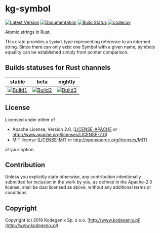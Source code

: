 # kg-symbol

[![Latest Version](https://img.shields.io/crates/v/kg-symbol.svg)](https://crates.io/crates/kg-symbol)
[![Documentation](https://docs.rs/kg-symbol/badge.svg)](https://docs.rs/kg-symbol)
[![Build Status](https://travis-ci.org/Kodegenix/kg-symbol.svg?branch=master)](https://travis-ci.org/Kodegenix/kg-symbol)
[![codecov](https://codecov.io/gh/kodegenix/kg-symbol/branch/master/graph/badge.svg)](https://codecov.io/gh/kodegenix/kg-symbol)

Atomic strings in Rust.

This crate provides a `Symbol` type representing reference to an interned string. 
Since there can only exist one Symbol with a given name, symbols equality can be established simply from pointer comparison.

## Builds statuses for Rust channels

| stable            | beta              | nightly           |
|-------------------|-------------------|-------------------|
| [![Build1][3]][4] | [![Build2][2]][4] | [![Build3][1]][4] |

[1]: https://travis-matrix-badges.herokuapp.com/repos/kodegenix/kg-symbol/branches/master/1
[2]: https://travis-matrix-badges.herokuapp.com/repos/kodegenix/kg-symbol/branches/master/2
[3]: https://travis-matrix-badges.herokuapp.com/repos/kodegenix/kg-symbol/branches/master/3
[4]: https://travis-ci.org/kodegenix/kg-symbol


## License

Licensed under either of
* Apache License, Version 2.0, ([LICENSE-APACHE](LICENSE-APACHE) or http://www.apache.org/licenses/LICENSE-2.0)
* MIT license ([LICENSE-MIT](LICENSE-MIT) or http://opensource.org/licenses/MIT)

at your option.

## Contribution

Unless you explicitly state otherwise, any contribution intentionally submitted
for inclusion in the work by you, as defined in the Apache-2.0 license, shall be dual licensed as above, without any
additional terms or conditions.

## Copyright

Copyright (c) 2018 Kodegenix Sp. z o.o. [http://www.kodegenix.pl](http://www.kodegenix.pl)
